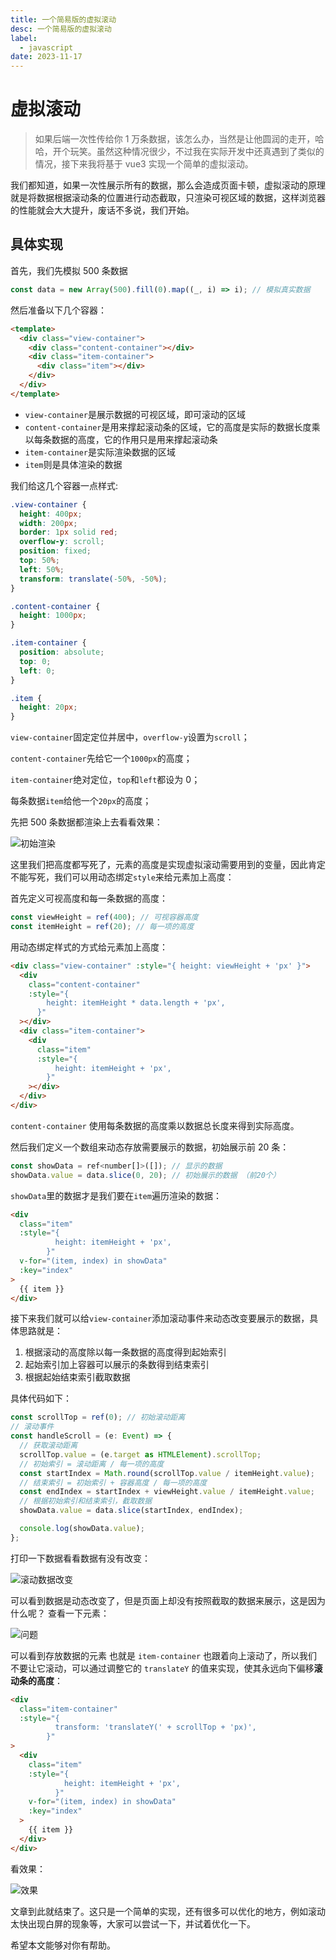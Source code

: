 ```yaml
---
title: 一个简易版的虚拟滚动
desc: 一个简易版的虚拟滚动
label:
  - javascript
date: 2023-11-17
---
```


# 虚拟滚动

> 如果后端一次性传给你 1 万条数据，该怎么办，当然是让他圆润的走开，哈哈，开个玩笑。虽然这种情况很少，不过我在实际开发中还真遇到了类似的情况，接下来我将基于 vue3 实现一个简单的虚拟滚动。

我们都知道，如果一次性展示所有的数据，那么会造成页面卡顿，虚拟滚动的原理就是将数据根据滚动条的位置进行动态截取，只渲染可视区域的数据，这样浏览器的性能就会大大提升，废话不多说，我们开始。

## 具体实现

首先，我们先模拟 500 条数据

```js
const data = new Array(500).fill(0).map((_, i) => i); // 模拟真实数据
```

然后准备以下几个容器：

```html
<template>
  <div class="view-container">
    <div class="content-container"></div>
    <div class="item-container">
      <div class="item"></div>
    </div>
  </div>
</template>
```

- `view-container`是展示数据的可视区域，即可滚动的区域
- `content-container`是用来撑起滚动条的区域，它的高度是实际的数据长度乘以每条数据的高度，它的作用只是用来撑起滚动条
- `item-container`是实际渲染数据的区域
- `item`则是具体渲染的数据

我们给这几个容器一点样式:

```css
.view-container {
  height: 400px;
  width: 200px;
  border: 1px solid red;
  overflow-y: scroll;
  position: fixed;
  top: 50%;
  left: 50%;
  transform: translate(-50%, -50%);
}

.content-container {
  height: 1000px;
}

.item-container {
  position: absolute;
  top: 0;
  left: 0;
}

.item {
  height: 20px;
}
```

`view-container`固定定位并居中，`overflow-y`设置为`scroll`；

`content-container`先给它一个`1000px`的高度；

`item-container`绝对定位，`top`和`left`都设为 0；

每条数据`item`给他一个`20px`的高度；

先把 500 条数据都渲染上去看看效果：

![初始渲染](https://raw.githubusercontent.com/CodingAndSleeping/picgo/master/%E5%88%9D%E5%A7%8B%E6%B8%B2%E6%9F%93.png)

这里我们把高度都写死了，元素的高度是实现虚拟滚动需要用到的变量，因此肯定不能写死，我们可以用动态绑定`style`来给元素加上高度：

首先定义可视高度和每一条数据的高度：

```js
const viewHeight = ref(400); // 可视容器高度
const itemHeight = ref(20); // 每一项的高度
```

用动态绑定样式的方式给元素加上高度：

```html
<div class="view-container" :style="{ height: viewHeight + 'px' }">
  <div
    class="content-container"
    :style="{
        height: itemHeight * data.length + 'px',
      }"
  ></div>
  <div class="item-container">
    <div
      class="item"
      :style="{
          height: itemHeight + 'px',
        }"
    ></div>
  </div>
</div>
```

`content-container` 使用每条数据的高度乘以数据总长度来得到实际高度。

然后我们定义一个数组来动态存放需要展示的数据，初始展示前 20 条：

```js
const showData = ref<number[]>([]); // 显示的数据
showData.value = data.slice(0, 20); // 初始展示的数据 （前20个）
```

`showData`里的数据才是我们要在`item`遍历渲染的数据：

```html
<div
  class="item"
  :style="{
          height: itemHeight + 'px',
        }"
  v-for="(item, index) in showData"
  :key="index"
>
  {{ item }}
</div>
```

接下来我们就可以给`view-container`添加滚动事件来动态改变要展示的数据，具体思路就是：

1. 根据滚动的高度除以每一条数据的高度得到起始索引
2. 起始索引加上容器可以展示的条数得到结束索引
3. 根据起始结束索引截取数据

具体代码如下：

```js
const scrollTop = ref(0); // 初始滚动距离
// 滚动事件
const handleScroll = (e: Event) => {
  // 获取滚动距离
  scrollTop.value = (e.target as HTMLElement).scrollTop;
  // 初始索引 = 滚动距离 / 每一项的高度
  const startIndex = Math.round(scrollTop.value / itemHeight.value);
  // 结束索引 = 初始索引 + 容器高度 / 每一项的高度
  const endIndex = startIndex + viewHeight.value / itemHeight.value;
  // 根据初始索引和结束索引，截取数据
  showData.value = data.slice(startIndex, endIndex);

  console.log(showData.value);
};
```

打印一下数据看看数据有没有改变：

![滚动数据改变](https://raw.githubusercontent.com/CodingAndSleeping/picgo/master/%E6%BB%9A%E5%8A%A8%E6%95%B0%E6%8D%AE%E6%94%B9%E5%8F%98.png)

可以看到数据是动态改变了，但是页面上却没有按照截取的数据来展示，这是因为什么呢？ 查看一下元素：

![问题](https://raw.githubusercontent.com/CodingAndSleeping/picgo/master/%E9%97%AE%E9%A2%98.png)

可以看到存放数据的元素 也就是 `item-container` 也跟着向上滚动了，所以我们不要让它滚动，可以通过调整它的 `translateY` 的值来实现，使其永远向下偏移**滚动条的高度**：

```html
<div
  class="item-container"
  :style="{
          transform: 'translateY(' + scrollTop + 'px)',
        }"
>
  <div
    class="item"
    :style="{
            height: itemHeight + 'px',
          }"
    v-for="(item, index) in showData"
    :key="index"
  >
    {{ item }}
  </div>
</div>
```

看效果：

![效果](https://raw.githubusercontent.com/CodingAndSleeping/picgo/master/%E6%95%88%E6%9E%9C.gif)

文章到此就结束了。这只是一个简单的实现，还有很多可以优化的地方，例如滚动太快出现白屏的现象等，大家可以尝试一下，并试着优化一下。

希望本文能够对你有帮助。
